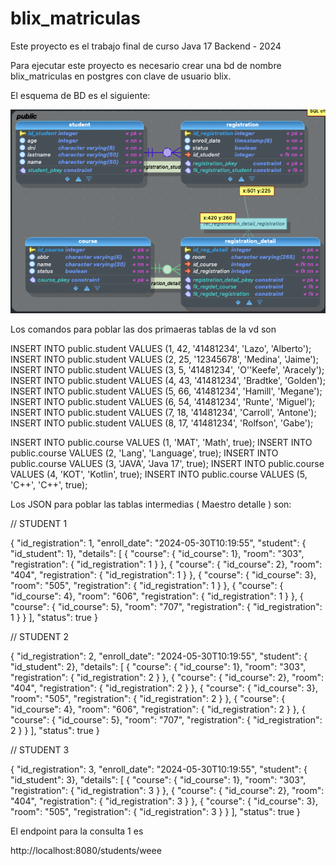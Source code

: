 # blix_matriculas

Este proyecto es el trabajo final de curso Java 17 Backend - 2024




Para ejecutar este proyecto es necesario crear una bd de nombre blix_matriculas en postgres con clave de usuario blix.

El esquema de BD es el siguiente:


 ![image info](./src/main/resources/Screenshot.png)

 Los comandos para poblar las dos primaeras tablas de la vd son

INSERT INTO public.student VALUES (1, 42, '41481234', 'Lazo', 'Alberto');
INSERT INTO public.student VALUES (2, 25, '12345678', 'Medina', 'Jaime');
INSERT INTO public.student VALUES (3, 5, '41481234', 'O''Keefe', 'Aracely');
INSERT INTO public.student VALUES (4, 43, '41481234', 'Bradtke', 'Golden');
INSERT INTO public.student VALUES (5, 66, '41481234', 'Hamill', 'Megane');
INSERT INTO public.student VALUES (6, 54, '41481234', 'Runte', 'Miguel');
INSERT INTO public.student VALUES (7, 18, '41481234', 'Carroll', 'Antone');
INSERT INTO public.student VALUES (8, 17, '41481234', 'Rolfson', 'Gabe');



INSERT INTO public.course VALUES (1, 'MAT', 'Math', true);
INSERT INTO public.course VALUES (2, 'Lang', 'Language', true);
INSERT INTO public.course VALUES (3, 'JAVA', 'Java 17', true);
INSERT INTO public.course VALUES (4, 'KOT', 'Kotlin', true);
INSERT INTO public.course VALUES (5, 'C++', 'C++', true);

Los JSON para poblar las tablas intermedias ( Maestro detalle ) son:

// STUDENT 1

{
    "id_registration": 1,
    "enroll_date": "2024-05-30T10:19:55",
    "student": { "id_student": 1},
    "details": [
        { "course": { "id_course": 1}, "room": "303", "registration": { "id_registration": 1 } },
        { "course": { "id_course": 2}, "room": "404", "registration": { "id_registration": 1 } },
        { "course": { "id_course": 3}, "room": "505", "registration": { "id_registration": 1 } },
        { "course": { "id_course": 4}, "room": "606", "registration": { "id_registration": 1 } },
        { "course": { "id_course": 5}, "room": "707", "registration": { "id_registration": 1 } }
    ],
    "status": true
}

// STUDENT 2

{
    "id_registration": 2,
    "enroll_date": "2024-05-30T10:19:55",
    "student": { "id_student": 2},
    "details": [
        { "course": { "id_course": 1}, "room": "303", "registration": { "id_registration": 2 } },
        { "course": { "id_course": 2}, "room": "404", "registration": { "id_registration": 2 } },
        { "course": { "id_course": 3}, "room": "505", "registration": { "id_registration": 2 } },
        { "course": { "id_course": 4}, "room": "606", "registration": { "id_registration": 2 } },
        { "course": { "id_course": 5}, "room": "707", "registration": { "id_registration": 2 } }
    ],
    "status": true
}

// STUDENT 3

{
    "id_registration": 3,
    "enroll_date": "2024-05-30T10:19:55",
    "student": { "id_student": 3},
    "details": [
        { "course": { "id_course": 1}, "room": "303", "registration": { "id_registration": 3 } },
        { "course": { "id_course": 2}, "room": "404", "registration": { "id_registration": 3 } },
        { "course": { "id_course": 3}, "room": "505", "registration": { "id_registration": 3 } }
    ],
    "status": true
}

El endpoint para la consulta 1 es 

http://localhost:8080/students/weee
